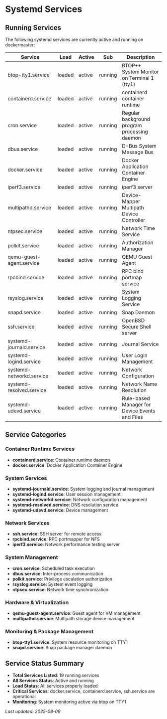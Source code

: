 # Systemd Services

## Running Services

The following systemd services are currently active and running on dockermaster:

| Service | Load | Active | Sub | Description |
|---------|------|--------|-----|-------------|
| btop-tty1.service | loaded | active | running | BTOP++ System Monitor on Terminal 1 (tty1) |
| containerd.service | loaded | active | running | containerd container runtime |
| cron.service | loaded | active | running | Regular background program processing daemon |
| dbus.service | loaded | active | running | D-Bus System Message Bus |
| docker.service | loaded | active | running | Docker Application Container Engine |
| iperf3.service | loaded | active | running | iperf3 server |
| multipathd.service | loaded | active | running | Device-Mapper Multipath Device Controller |
| ntpsec.service | loaded | active | running | Network Time Service |
| polkit.service | loaded | active | running | Authorization Manager |
| qemu-guest-agent.service | loaded | active | running | QEMU Guest Agent |
| rpcbind.service | loaded | active | running | RPC bind portmap service |
| rsyslog.service | loaded | active | running | System Logging Service |
| snapd.service | loaded | active | running | Snap Daemon |
| ssh.service | loaded | active | running | OpenBSD Secure Shell server |
| systemd-journald.service | loaded | active | running | Journal Service |
| systemd-logind.service | loaded | active | running | User Login Management |
| systemd-networkd.service | loaded | active | running | Network Configuration |
| systemd-resolved.service | loaded | active | running | Network Name Resolution |
| systemd-udevd.service | loaded | active | running | Rule-based Manager for Device Events and Files |

## Service Categories

### Container Runtime Services
- **containerd.service**: Container runtime daemon
- **docker.service**: Docker Application Container Engine

### System Services
- **systemd-journald.service**: System logging and journal management
- **systemd-logind.service**: User session management
- **systemd-networkd.service**: Network configuration management
- **systemd-resolved.service**: DNS resolution service
- **systemd-udevd.service**: Device management

### Network Services
- **ssh.service**: SSH server for remote access
- **rpcbind.service**: RPC portmapper for NFS
- **iperf3.service**: Network performance testing server

### System Management
- **cron.service**: Scheduled task execution
- **dbus.service**: Inter-process communication
- **polkit.service**: Privilege escalation authorization
- **rsyslog.service**: System event logging
- **ntpsec.service**: Network time synchronization

### Hardware & Virtualization
- **qemu-guest-agent.service**: Guest agent for VM management
- **multipathd.service**: Multipath storage device management

### Monitoring & Package Management
- **btop-tty1.service**: System resource monitoring on TTY1
- **snapd.service**: Snap package manager daemon

## Service Status Summary

- **Total Services Listed**: 19 running services
- **All Services Status**: Active and running
- **Load Status**: All services properly loaded
- **Critical Services**: docker.service, containerd.service, ssh.service are operational
- **Monitoring**: System monitoring active via btop on TTY1

*Last updated: 2025-08-09*